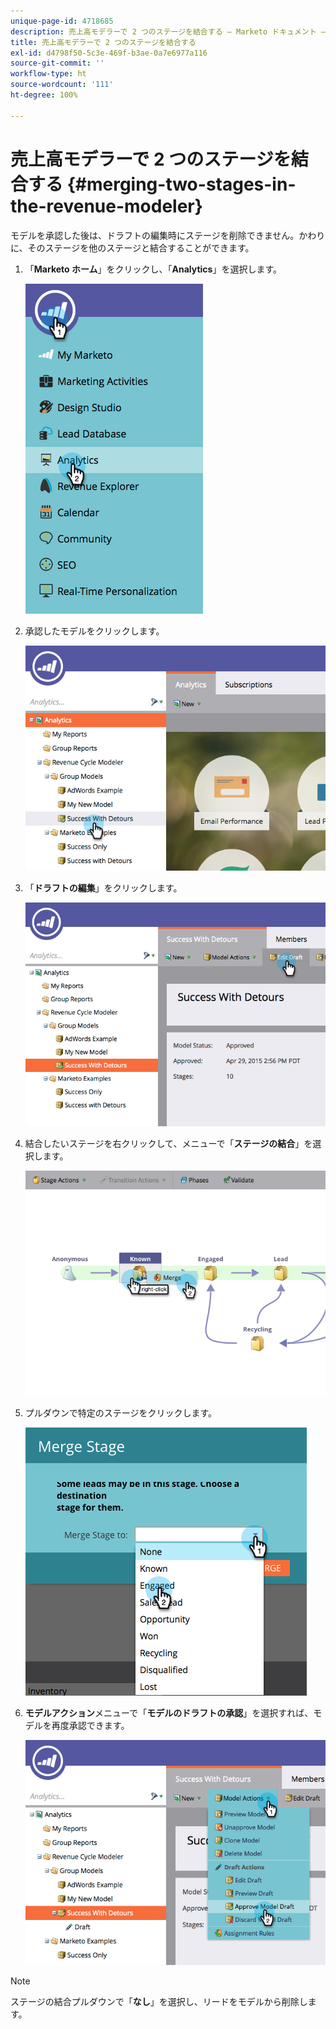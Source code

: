 ```yaml
---
unique-page-id: 4718685
description: 売上高モデラーで 2 つのステージを結合する — Marketo ドキュメント — 製品ドキュメント
title: 売上高モデラーで 2 つのステージを結合する
exl-id: d4798f50-5c3e-469f-b3ae-0a7e6977a116
source-git-commit: ''
workflow-type: ht
source-wordcount: '111'
ht-degree: 100%

---
```


# 売上高モデラーで 2 つのステージを結合する {#merging-two-stages-in-the-revenue-modeler}

モデルを承認した後は、ドラフトの編集時にステージを削除できません。かわりに、そのステージを他のステージと結合することができます。

1. 「**Marketo ホーム**」をクリックし、「**Analytics**」を選択します。

   ![](assets/image2015-4-29-14-3a59-3a9.png)

1. 承認したモデルをクリックします。

   ![](assets/image2015-4-29-15-3a3-3a15.png)

1. 「**ドラフトの編集**」をクリックします。

   ![](assets/image2015-4-29-15-3a7-3a3.png)

1. 結合したいステージを右クリックして、メニューで「**ステージの結合**」を選択します。

   ![](assets/image2015-4-29-15-3a10-3a6.png)

1. プルダウンで特定のステージをクリックします。

   ![](assets/image2015-4-29-15-3a52-3a5.png)

1. **モデルアクション**&#x200B;メニューで「**モデルのドラフトの承認**」を選択すれば、モデルを再度承認できます。

   ![](assets/image2015-4-29-16-3a5-3a53.png)

>[!NOTE]
>
>ステージの結合プルダウンで「**なし**」を選択し、リードをモデルから削除します。
